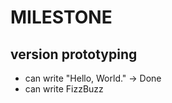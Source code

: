 MILESTONE
=========

version prototyping
-------------------
* can write "Hello, World." -> Done
* can write FizzBuzz